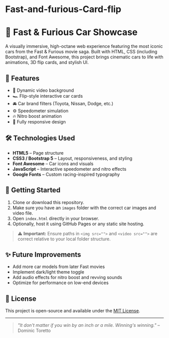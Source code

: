 # Fast-and-furious-Card-flip
# 🚗 Fast & Furious Car Showcase

A visually immersive, high-octane web experience featuring the most iconic cars from the Fast & Furious movie saga. Built with HTML, CSS (including Bootstrap), and Font Awesome, this project brings cinematic cars to life with animations, 3D flip cards, and stylish UI.

## 🌟 Features

- 🎥 Dynamic video background  
- 🏎️ Flip-style interactive car cards  
- 🚘 Car brand filters (Toyota, Nissan, Dodge, etc.)  
- ⚙️ Speedometer simulation  
- 🔥 Nitro boost animation  
- 📱 Fully responsive design  


## 🛠️ Technologies Used

- **HTML5** – Page structure  
- **CSS3 / Bootstrap 5** – Layout, responsiveness, and styling  
- **Font Awesome** – Car icons and visuals  
- **JavaScript** – Interactive speedometer and nitro effects  
- **Google Fonts** – Custom racing-inspired typography  

## 🚀 Getting Started

1. Clone or download this repository.
2. Make sure you have an `images` folder with the correct car images and video file.
3. Open `index.html` directly in your browser.
4. Optionally, host it using GitHub Pages or any static site hosting.

> ⚠️ **Important:** Ensure paths in `<img src="">` and `<video src="">` are correct relative to your local folder structure.


## ✨ Future Improvements

- Add more car models from later Fast movies  
- Implement dark/light theme toggle  
- Add audio effects for nitro boost and revving sounds  
- Optimize for performance on low-end devices  

## 📜 License

This project is open-source and available under the [MIT License](LICENSE).

---

> _"It don't matter if you win by an inch or a mile. Winning's winning."_ – Dominic Toretto



